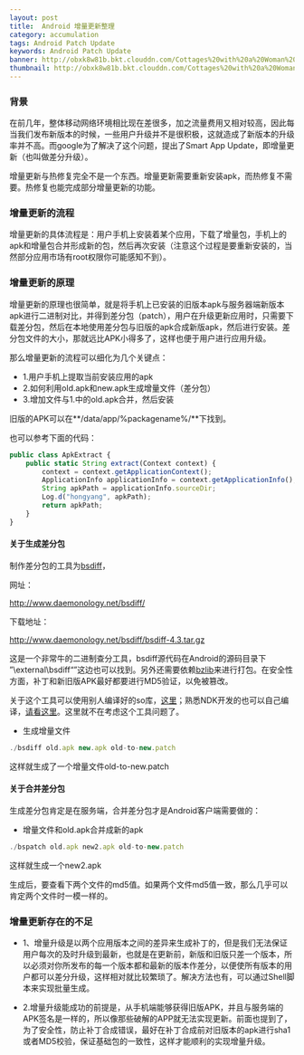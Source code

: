 ```yaml
---
layout: post
title:  Android 增量更新整理
category: accumulation
tags: Android Patch Update
keywords: Android Patch Update
banner: http://obxk8w81b.bkt.clouddn.com/Cottages%20with%20a%20Woman%20Working%20in%20the%20Foreground.jpg
thumbnail: http://obxk8w81b.bkt.clouddn.com/Cottages%20with%20a%20Woman%20Working%20in%20the%20Foreground.jpg
---
```


### 背景
在前几年，整体移动网络环境相比现在差很多，加之流量费用又相对较高，因此每当我们发布新版本的时候，一些用户升级并不是很积极，这就造成了新版本的升级率并不高。而google为了解决了这个问题，提出了Smart App Update，即增量更新（也叫做差分升级）。

增量更新与热修复完全不是一个东西。增量更新需要重新安装apk，而热修复不需要。热修复也能完成部分增量更新的功能。


### 增量更新的流程
增量更新的具体流程是：用户手机上安装着某个应用，下载了增量包，手机上的apk和增量包合并形成新的包，然后再次安装（注意这个过程是要重新安装的，当然部分应用市场有root权限你可能感知不到）。

### 增量更新的原理
增量更新的原理也很简单，就是将手机上已安装的旧版本apk与服务器端新版本apk进行二进制对比，并得到差分包（patch），用户在升级更新应用时，只需要下载差分包，然后在本地使用差分包与旧版的apk合成新版apk，然后进行安装。差分包文件的大小，那就远比APK小得多了，这样也便于用户进行应用升级。


那么增量更新的流程可以细化为几个关键点：

- 1.用户手机上提取当前安装应用的apk
- 2.如何利用old.apk和new.apk生成增量文件（差分包）
- 3.增加文件与1.中的old.apk合并，然后安装

旧版的APK可以在**/data/app/%packagename%/**下找到。

也可以参考下面的代码：

~~~ JavaScript
public class ApkExtract {
    public static String extract(Context context) {
        context = context.getApplicationContext();
        ApplicationInfo applicationInfo = context.getApplicationInfo();
        String apkPath = applicationInfo.sourceDir;
        Log.d("hongyang", apkPath);
        return apkPath;
    }
}
~~~

#### 关于生成差分包
制作差分包的工具为[bsdiff](http://www.daemonology.net/bsdiff/bsdiff-4.3.tar.gz)，

网址：

http://www.daemonology.net/bsdiff/

下载地址：

http://www.daemonology.net/bsdiff/bsdiff-4.3.tar.gz

这是一个非常牛的二进制查分工具，bsdiff源代码在Android的源码目录下 ”\\external\\bsdiff“”这边也可以找到。另外还需要依赖[bzlib](http://www.bzip.org/downloads.html)来进行打包。在安全性方面，补丁和新旧版APK最好都要进行MD5验证，以免被篡改。

关于这个工具可以使用别人编译好的so库，[这里](https://github.com/hongyangAndroid/BsDiff_And_Patch/tree/master/so-dist)；熟悉NDK开发的也可以自己编译，[请看这里](http://blog.csdn.net/lmj623565791/article/details/52761658)。这里就不在考虑这个工具问题了。

- 生成增量文件
~~~ JavaScript
./bsdiff old.apk new.apk old-to-new.patch
~~~
这样就生成了一个增量文件old-to-new.patch

#### 关于合并差分包
生成差分包肯定是在服务端，合并差分包才是Android客户端需要做的：

- 增量文件和old.apk合并成新的apk
~~~ JavaScript
./bspatch old.apk new2.apk old-to-new.patch
~~~
这样就生成一个new2.apk

生成后，要查看下两个文件的md5值。如果两个文件md5值一致，那么几乎可以肯定两个文件时一模一样的。


### 增量更新存在的不足
- 1、增量升级是以两个应用版本之间的差异来生成补丁的，但是我们无法保证用户每次的及时升级到最新，也就是在更新前，新版和旧版只差一个版本，所以必须对你所发布的每一个版本都和最新的版本作差分，以便使所有版本的用户都可以差分升级，这样相对就比较繁琐了。解决方法也有，可以通过Shell脚本来实现批量生成。

- 2.增量升级能成功的前提是，从手机端能够获得旧版APK，并且与服务端的APK签名是一样的，所以像那些破解的APP就无法实现更新。前面也提到了，为了安全性，防止补丁合成错误，最好在补丁合成前对旧版本的apk进行sha1或者MD5校验，保证基础包的一致性，这样才能顺利的实现增量升级。
